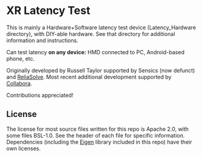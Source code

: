 # XR Latency Test

<!--
// Copyright 2015 Sensics, Inc.
// Copyright 2021 Collabora, Ltd.
//
// SPDX-License-Identifier: Apache-2.0
-->

This is mainly a Hardware+Software latency test device (Latency_Hardware
directory), with DIY-able hardware. See that directory for additional
information and instructions.

Can test latency **on any device:** HMD connected to PC, Android-based phone,
etc.

Originally developed by Russell Taylor supported by Sensics (now defunct) and
[ReliaSolve](https://www.reliasolve.com/). Most recent additional development
supported by [Collabora](https://collabora.com).

Contributions appreciated!

## License

The license for most source files written for this repo is Apache 2.0, with some
files BSL-1.0. See the header of each file for specific information.
Dependencies (including the [Eigen](https://eigen.tuxfamily.org) library
included in this repo) have their own licenses.
